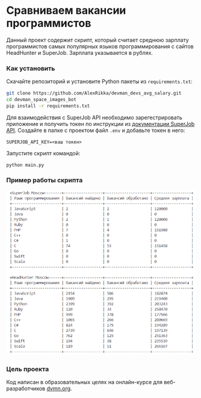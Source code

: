 # Сравниваем вакансии программистов

Данный проект содержит скрипт, который считает среднюю зарплату программистов самых популярных языков программирования с сайтов HeadHunter и SuperJob. Зарплата указывается в рублях.

### Как установить

Скачайте репозиторий и установите Python пакеты из `requirements.txt`:
```bash
git clone https://github.com/AlexRikka/devman_devs_avg_salary.git
cd devman_space_images_bot
pip install -r requirements.txt
```
Для взаимодействия с SuperJob API необходимо зарегестрировать приложение и получить токен по инструкции из [документации SuperJob API](https://api.superjob.ru/). Создайте в папке с проектом файл `.env` и добавьте токен в него:
```
SUPERJOB_API_KEY=<ваш токен>
```

Запустите скрипт командой:
```
python main.py
```

### Пример работы скрипта

![Alt text](image-1.png)

### Цель проекта

Код написан в образовательных целях на онлайн-курсе для веб-разработчиков [dvmn.org](https://dvmn.org/).
